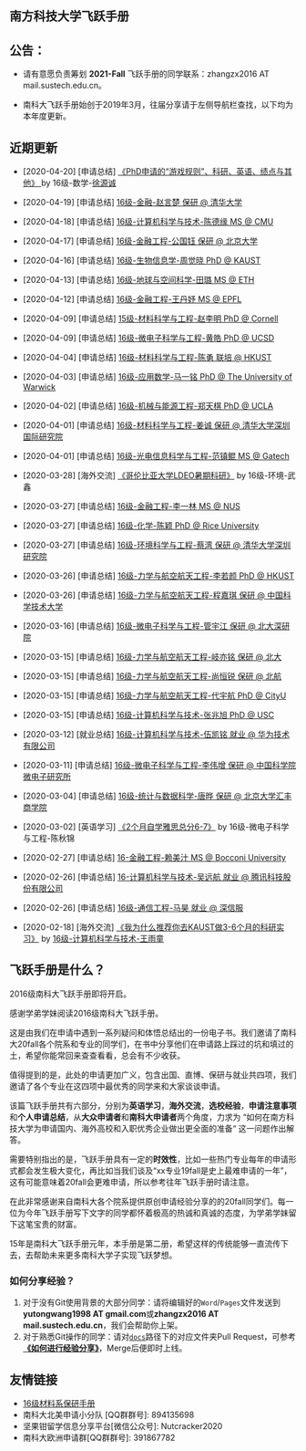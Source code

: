 ## 南方科技大学飞跃手册

## 公告：

- 请有意愿负责筹划 **2021-Fall** 飞跃手册的同学联系：zhangzx2016 AT mail.sustech.edu.cn。

- 南科大飞跃手册始创于2019年3月，往届分享请于左侧导航栏查找，以下均为本年度更新。

  

## 近期更新
- [2020-04-20] [申请总结] [《PhD申请的“游戏规则”、科研、英语、绩点与其他》 ](grad-application/math/applied-mathematics/[US]-16-xuyuancheng.md) by 16级-数学-[徐源诚](https://yuancheng-xu.github.io.)

- [2020-04-19] [申请总结] [16级-金融-赵言楚 保研 @ 清华大学](grad-application/finance/finance/[CN]-16-zhaoyanchu.md)

- [2020-04-18] [申请总结] [16级-计算机科学与技术-陈德缘 MS @ CMU](grad-application/computer-science-and-engineering/[US]-16-chendeyuan.md)

- [2020-04-17] [申请总结] [16级-金融工程-公国钰 保研 @ 北京大学](grad-application/finance/financial-engineering/[CN]-16-gongguoyu.md)

- [2020-04-16] [申请总结] [16级-生物信息学-周觉晓 PhD @ KAUST](grad-application/biology/bioinformatics/[KSA]-16-zhoujuexiao.md)

- [2020-04-13] [申请总结] [16级-地球与空间科学-田璐 MS @ ETH](grad-application/earth-and-space-science/[CH]-16-tianlu.md)

- [2020-04-12] [申请总结] [16级-金融工程-王丹妤 MS @ EPFL](grad-application/finance/financial-engineering/[CH]-16-wangdanyu.md)

- [2020-04-09] [申请总结] [15级-材料科学与工程-赵李明 PhD @ Cornell ](grad-application/materials-science-and-engineering/[US]-15-zhaoliming.md)

- [2020-04-09] [申请总结] [16级-微电子科学与工程-黄皓 PhD @ UCSD ](grad-application/electronic-and-electrical-engineering/microelectronic-engineering/[US]-16-huanghao.md)

- [2020-04-04] [申请总结] [16级-材料科学与工程-陈勇 联培 @ HKUST](grad-application/materials-science-and-engineering/[CN]-16-chenyong.md)

- [2020-04-03] [申请总结] [16级-应用数学-马一铭 PhD @ The University of Warwick](grad-application/math/applied-mathematics/[UK]-16-mayiming.md)

- [2020-04-02] [申请总结] [16级-机械与能源工程-郑天棋 PhD @ UCLA](grad-application/mechanical-and-energy-engineering/[US]-16-zhengtianqi.md)

- [2020-04-01] [申请总结] [16级-材料科学与工程-姜诚 保研 @ 清华大学深圳国际研究院](grad-application/materials-science-and-engineering/[CN]-16-jiangcheng.md)

- [2020-04-01] [申请总结] [16级-光电信息科学与工程-范镇鲲 MS @ Gatech](grad-application/electronic-and-electrical-engineering/optical-information/[US]-16-fanzhenkun.md)

- [2020-03-28] [海外交流] [《哥伦比亚大学LDEO暑期科研》](oversea-program/summer-research/columbia_environment_LDEO_wuxin.md) by 16级-环境-武鑫

- [2020-03-27] [申请总结] [16级-金融工程-李一林  MS @ NUS](grad-application/finance/financial-engineering/[SG]-16-liyilin.md)

- [2020-03-27] [申请总结] [16级-化学-陈颖 PhD @ Rice University](grad-application/chemistry/[US]-16-chenying.md)

- [2020-03-27] [申请总结] [16级-环境科学与工程-蔡湾 保研 @ 清华大学深圳研究院 ](grad-application/environmental-science-and-engineering/environmental-science-and-engineering/[CN]-16-caiwan.md)

- [2020-03-26] [申请总结] [16级-力学与航空航天工程-李若颜 PhD @ HKUST](grad-application/mechanics-and-aerospace-engineering/[CN]-16-liruoyan.md)

- [2020-03-26] [申请总结] [16级-力学与航空航天工程-程嘉琪 保研 @ 中国科学技术大学](grad-application/mechanics-and-aerospace-engineering/[CN]-16-chengjiaqi.md)

- [2020-03-16] [申请总结] [16级-微电子科学与工程-管宇江 保研 @ 北大深研院](grad-application/electronic-and-electrical-engineering/microelectronic-engineering/[CN]-16-guanyujiang.md)

- [2020-03-15] [申请总结] [16级-力学与航空航天工程-岐亦铭 保研 @ 北大](grad-application/mechanics-and-aerospace-engineering/[CN]-16-qiyiming.md)

- [2020-03-15] [申请总结] [16级-力学与航空航天工程-尚恒锐 保研 @ 北航](grad-application/mechanics-and-aerospace-engineering/[CN]-16-shanghengrui.md)

- [2020-03-15] [申请总结] [16级-力学与航空航天工程-代宇航 PhD @ CityU](grad-application/mechanics-and-aerospace-engineering/[CN]-16-daiyuhang.md)

- [2020-03-15] [申请总结] [16级-计算机科学与技术-张兆旭 PhD @ USC](grad-application/computer-science-and-engineering/[US]-16-zhangzhaoxu.md)

- [2020-03-12] [就业总结] [16级-计算机科学与技术-伍凯铭 就业 @ 华为技术有限公司](grad-application/computer-science-and-engineering/[CN]-16-wukaiming.md)

- [2020-03-11] [申请总结] [16级-微电子科学与工程-李伟增 保研 @ 中国科学院微电子研究所](grad-application/electronic-and-electrical-engineering/microelectronic-engineering/[CN]-16-liweizeng.md)

- [2020-03-04] [申请总结] [16级-统计与数据科学-唐晔 保研 @ 北京大学汇丰商学院](grad-application/math/statistics/[CN]-16-tangye.md) 

- [2020-03-02] [英语学习] [《2个月自学雅思总分6-7》](英语学习/IELTS/2个月自学雅思总分6-7.md) by 16级-微电子科学与工程-陈秋锦

- [2020-02-27] [申请总结] [16-金融工程-赖美汁 MS @ Bocconi University](grad-application/finance/financial-engineering/[IT]-16-laimeizhi.md) 

- [2020-02-26] [申请总结] [16-计算机科学与技术-吴远航 就业 @ 腾讯科技股份有限公司](grad-application/computer-science-and-engineering/[CN]-16-wuyuanhang.md) 

- [2020-02-26] [申请总结] [16级-通信工程-马昊 就业 @ 深信服](grad-application/electronic-and-electrical-engineering/communication-engineering/[CN]-16-mahao.md) 

- [2020-02-18] [海外交流] [《我为什么推荐你去KAUST做3-6个月的科研实习》](oversea-program/semester-program/why_I_suggest_u_KAUST.md) by [16级-计算机科学与技术-王雨童](https://rainytong.github.io/)

  

## 飞跃手册是什么？

2016级南科大飞跃手册即将开启。

感谢学弟学妹阅读2016级南科大飞跃手册。

这是由我们在申请中遇到一系列疑问和体悟总结出的一份电子书。我们邀请了南科大20fall各个院系和专业的同学们，在书中分享他们在申请路上踩过的坑和填过的土，希望你能常回来查查看看，总会有不少收获。

值得提到的是，此处的申请更加广义，包含出国、直博、保研与就业共四项，我们邀请了各个专业在这四项中最优秀的同学来和大家谈谈申请。

该篇飞跃手册共有六部分，分别为**英语学习**，**海外交流**，**选校经验**，**申请注意事项**和**个人申请总结**，从**大众申请者**和**南科大申请者**两个角度，力求为 “如何在南方科技大学为申请国内、海外高校和入职优秀企业做出更全面的准备“ 这一问题作出解答。

需要特别指出的是，飞跃手册具有一定的**时效性**，比如一些热门专业每年的申请形式都会发生极大变化，再比如当我们谈及“xx专业19fall是史上最难申请的一年”，这有可能意味着20fall会更难申请，所以参考往年飞跃手册时请注意。

在此非常感谢来自南科大各个院系提供原创申请经验分享的的20fall同学们。每一位为今年飞跃手册写下文字的同学都怀着极高的热诚和真诚的态度，为学弟学妹留下这笔宝贵的财富。

15年是南科大飞跃手册元年，本手册是第二册，希望这样的传统能够一直流传下去，去帮助未来更多南科大学子实现飞跃梦想。

### 如何分享经验？

1. 对于没有Git使用背景的大部分同学：请将编辑好的`Word`/`Pages`文件发送到**yutongwang1998 AT gmail.com**或**zhangzx2016 AT mail.sustech.edu.cn**，我们会帮助你上架。
2. 对于熟悉Git操作的同学：请对[`docs`](https://github.com/SUSTech-Application/2020-Fall/tree/master/docs)路径下的对应文件夹Pull Request，可参考 **[《如何进行经验分享》](如何进行经验分享)**，Merge后便即时上线。



## 友情链接

* [16级材料系保研手册](https://docs.qq.com/doc/DY1JUbGJkaGNMTHVq?disableReturnList=1&_from=2&ADUIN=820251273&ADSESSION=1573275641&ADTAG=CLIENT.QQ.5665_.0&ADPUBNO=26946&jumpuin=820251273)
* 南科大北美申请小分队 \[QQ群群号\]: 894135698
* 坚果钳留学信息分享平台\[微信公众号\]: Nutcracker2020 
* 南科大欧洲申请群\[QQ群群号\]: 391867782

